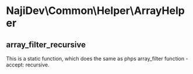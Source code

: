 # NajiDev\Common\Helper\ArrayHelper

## array_filter_recursive

This is a static function, which does the same as phps array_filter function - accept: recursive.